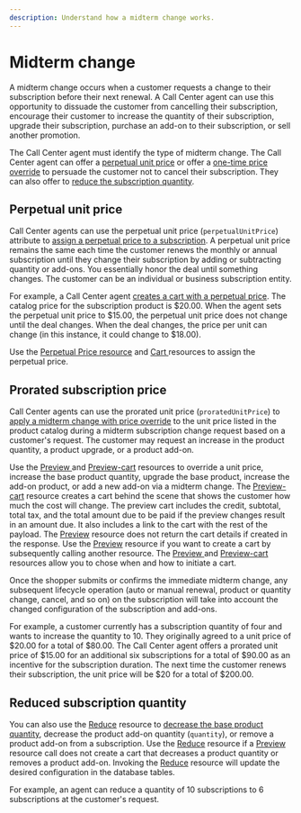 ```yaml
---
description: Understand how a midterm change works.
---
```


# Midterm change

A midterm change occurs when a customer requests a change to their subscription before their next renewal. A Call Center agent can use this opportunity to dissuade the customer from cancelling their subscription, encourage their customer to increase the quantity of their subscription, upgrade their subscription, purchase an add-on to their subscription, or sell another promotion.&#x20;

The Call Center agent must identify the type of midterm change. The Call Center agent can offer a [perpetual unit price](selling-subscriptions-without-add-ons/#perpetual-unit-price) or offer a [one-time price override](selling-subscriptions-without-add-ons/#prorated-subscription-price) to persuade the customer not to cancel their subscription. They can also offer to [reduce the subscription quantity](selling-subscriptions-without-add-ons/#reduced-subscription-quantity).

## Perpetual unit price

Call Center agents can use the perpetual unit price (`perpetualUnitPrice`) attribute to [assign a perpetual price to a subscription](selling-subscriptions-without-add-ons/assigning-a-perpetual-unit-price.md). A perpetual unit price remains the same each time the customer renews the monthly or annual subscription until they change their subscription by adding or subtracting quantity or add-ons. You essentially honor the deal until something changes. The customer can be an individual or business subscription entity.&#x20;

For example, a Call Center agent [creates a cart with a perpetual price](selling-subscriptions-without-add-ons/assigning-a-perpetual-unit-price.md#creating-a-cart-with-a-perpetual-unit-price). The catalog price for the subscription product is $20.00. When the agent sets the perpetual unit price to $15.00, the perpetual unit price does not change until the deal changes. When the deal changes, the price per unit can change (in this instance, it could change to $18.00).

Use the [Perpetual Price resource](selling-subscriptions-without-add-ons/assigning-a-perpetual-unit-price.md#assigning-a-perpetual-unit-price-to-a-subscription) and [Cart ](selling-subscriptions-without-add-ons/assigning-a-perpetual-unit-price.md#creating-a-cart-with-a-perpetual-unit-price)resources to assign the perpetual price.&#x20;

## Prorated subscription price

Call Center agents can use the prorated unit price (`proratedUnitPrice`) to [apply a midterm change with price override](selling-subscriptions-without-add-ons/applying-a-midterm-change-with-price-override.md) to the unit price listed in the product catalog during a midterm subscription change request based on a customer's request. The customer may request an increase in the product quantity, a product upgrade, or a product add-on.

Use the [Preview ](selling-subscriptions-without-add-ons/applying-a-midterm-change-with-price-override.md#apply-a-unit-prorated-price-using-the-preview-resource)and [Preview-cart](selling-subscriptions-without-add-ons/applying-a-midterm-change-with-price-override.md#apply-a-unit-prorated-price-using-the-preview-cart-resource) resources to override a unit price, increase the base product quantity, upgrade the base product, increase the add-on product, or add a new add-on via a midterm change. The [Preview-cart](selling-subscriptions-without-add-ons/applying-a-midterm-change-with-price-override.md#apply-a-unit-prorated-price-using-the-preview-cart-resource) resource creates a cart behind the scene that shows the customer how much the cost will change. The preview cart includes the credit, subtotal, total tax, and the total amount due to be paid if the preview changes result in an amount due. It also includes a link to the cart with the rest of the payload. The [Preview](selling-subscriptions-without-add-ons/applying-a-midterm-change-with-price-override.md#apply-a-unit-prorated-price-using-the-preview-resource) resource does not return the cart details if created in the response. Use the [Preview](selling-subscriptions-without-add-ons/applying-a-midterm-change-with-price-override.md#apply-a-unit-prorated-price-using-the-preview-resource) resource if you want to create a cart by subsequently calling another resource. The [Preview ](selling-subscriptions-without-add-ons/applying-a-midterm-change-with-price-override.md#apply-a-unit-prorated-price-using-the-preview-cart-resource)and [Preview-cart](selling-subscriptions-without-add-ons/applying-a-midterm-change-with-price-override.md#apply-a-unit-prorated-price-using-the-preview-cart-resource) resources allow you to chose when and how to initiate a cart.

Once the shopper submits or confirms the immediate midterm change, any subsequent lifecycle operation (auto or manual renewal, product or quantity change, cancel, and so on) on the subscription will take into account the changed configuration of the subscription and add-ons.‌

For example, a customer currently has a subscription quantity of four and wants to increase the quantity to 10. They originally agreed to a unit price of $20.00 for a total of $80.00. The Call Center agent offers a prorated unit price of $15.00 for an additional six subscriptions for a total of $90.00 as an incentive for the subscription duration. The next time the customer renews their subscription, the unit price will be $20 for a total of $200.00.

## Reduced subscription quantity

You can also use the [Reduce](selling-subscriptions-without-add-ons/reducing-the-quantity-of-a-subscription.md) resource to [decrease the base product quantity](selling-subscriptions-without-add-ons/reducing-the-quantity-of-a-subscription.md), decrease the product add-on quantity (`quantity`), or remove a product add-on from a subscription. Use the [Reduce](selling-subscriptions-without-add-ons/reducing-the-quantity-of-a-subscription.md) resource if a [Preview](selling-subscriptions-without-add-ons/applying-a-midterm-change-with-price-override.md#apply-a-unit-prorated-price-using-the-preview-cart-resource) resource call does not create a cart that decreases a product quantity or removes a product add-on. Invoking the [Reduce](selling-subscriptions-without-add-ons/reducing-the-quantity-of-a-subscription.md) resource will update the desired configuration in the database tables.‌

For example, an agent can reduce a quantity of 10 subscriptions to 6 subscriptions at the customer's request.
